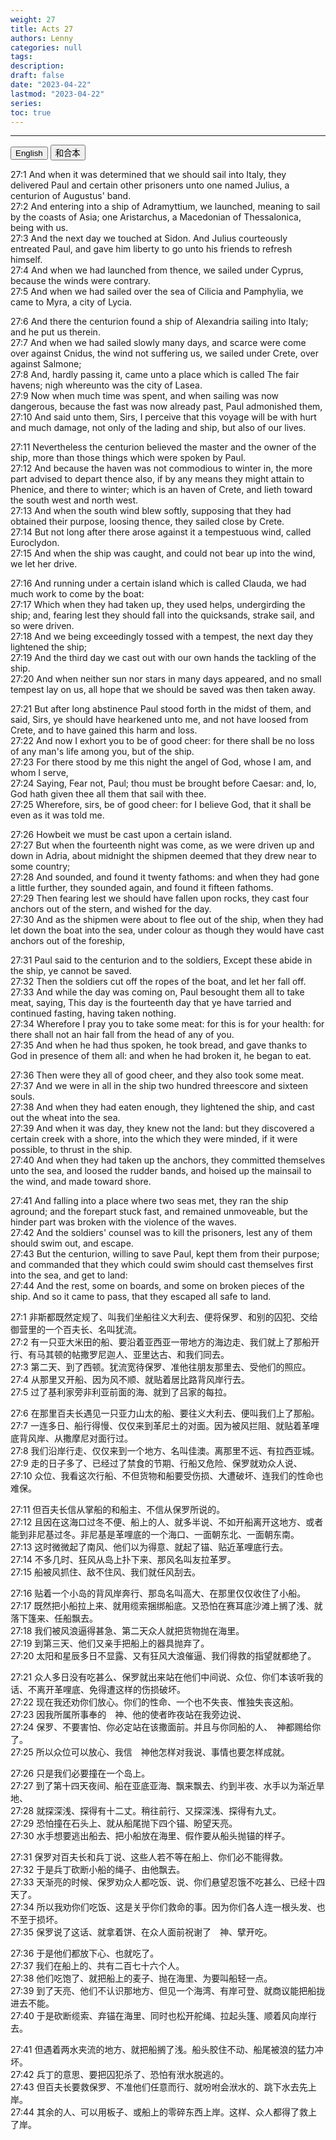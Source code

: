 ```yaml
---
weight: 27
title: Acts 27
authors: Lenny
categories: null
tags: 
description: 
draft: false
date: "2023-04-22"
lastmod: "2023-04-22"
series:
toc: true
---
```



<!--more-->
---

<!-- Tab links -->
<div class="tab">
  <button class="tablinks active" onclick="tablabel(event, 'english')">English</button>
  <button class="tablinks" onclick="tablabel(event, 'chinese')">和合本</button>
  
</div>

<!-- Tab content -->
<div id="english" class="tabcontent" style="display:block">

27:1 And when it was determined that we should sail into Italy, they delivered Paul and certain other prisoners unto one named Julius, a centurion of Augustus' band.  
27:2 And entering into a ship of Adramyttium, we launched, meaning to sail by the coasts of Asia; one Aristarchus, a Macedonian of Thessalonica, being with us.  
27:3 And the next day we touched at Sidon. And Julius courteously entreated Paul, and gave him liberty to go unto his friends to refresh himself.  
27:4 And when we had launched from thence, we sailed under Cyprus, because the winds were contrary.  
27:5 And when we had sailed over the sea of Cilicia and Pamphylia, we came to Myra, a city of Lycia.  

27:6 And there the centurion found a ship of Alexandria sailing into Italy; and he put us therein.  
27:7 And when we had sailed slowly many days, and scarce were come over against Cnidus, the wind not suffering us, we sailed under Crete, over against Salmone;  
27:8 And, hardly passing it, came unto a place which is called The fair havens; nigh whereunto was the city of Lasea.  
27:9 Now when much time was spent, and when sailing was now dangerous, because the fast was now already past, Paul admonished them,  
27:10 And said unto them, Sirs, I perceive that this voyage will be with hurt and much damage, not only of the lading and ship, but also of our lives.  

27:11 Nevertheless the centurion believed the master and the owner of the ship, more than those things which were spoken by Paul.  
27:12 And because the haven was not commodious to winter in, the more part advised to depart thence also, if by any means they might attain to Phenice, and there to winter; which is an haven of Crete, and lieth toward the south west and north west.  
27:13 And when the south wind blew softly, supposing that they had obtained their purpose, loosing thence, they sailed close by Crete.  
27:14 But not long after there arose against it a tempestuous wind, called Euroclydon.  
27:15 And when the ship was caught, and could not bear up into the wind, we let her drive.  

27:16 And running under a certain island which is called Clauda, we had much work to come by the boat:  
27:17 Which when they had taken up, they used helps, undergirding the ship; and, fearing lest they should fall into the quicksands, strake sail, and so were driven.  
27:18 And we being exceedingly tossed with a tempest, the next day they lightened the ship;  
27:19 And the third day we cast out with our own hands the tackling of the ship.  
27:20 And when neither sun nor stars in many days appeared, and no small tempest lay on us, all hope that we should be saved was then taken away.  

27:21 But after long abstinence Paul stood forth in the midst of them, and said, Sirs, ye should have hearkened unto me, and not have loosed from Crete, and to have gained this harm and loss.  
27:22 And now I exhort you to be of good cheer: for there shall be no loss of any man's life among you, but of the ship.  
27:23 For there stood by me this night the angel of God, whose I am, and whom I serve,  
27:24 Saying, Fear not, Paul; thou must be brought before Caesar: and, lo, God hath given thee all them that sail with thee.  
27:25 Wherefore, sirs, be of good cheer: for I believe God, that it shall be even as it was told me.  

27:26 Howbeit we must be cast upon a certain island.  
27:27 But when the fourteenth night was come, as we were driven up and down in Adria, about midnight the shipmen deemed that they drew near to some country;  
27:28 And sounded, and found it twenty fathoms: and when they had gone a little further, they sounded again, and found it fifteen fathoms.  
27:29 Then fearing lest we should have fallen upon rocks, they cast four anchors out of the stern, and wished for the day.  
27:30 And as the shipmen were about to flee out of the ship, when they had let down the boat into the sea, under colour as though they would have cast anchors out of the foreship,  

27:31 Paul said to the centurion and to the soldiers, Except these abide in the ship, ye cannot be saved.  
27:32 Then the soldiers cut off the ropes of the boat, and let her fall off.  
27:33 And while the day was coming on, Paul besought them all to take meat, saying, This day is the fourteenth day that ye have tarried and continued fasting, having taken nothing.  
27:34 Wherefore I pray you to take some meat: for this is for your health: for there shall not an hair fall from the head of any of you.  
27:35 And when he had thus spoken, he took bread, and gave thanks to God in presence of them all: and when he had broken it, he began to eat.  

27:36 Then were they all of good cheer, and they also took some meat.  
27:37 And we were in all in the ship two hundred threescore and sixteen souls.  
27:38 And when they had eaten enough, they lightened the ship, and cast out the wheat into the sea.  
27:39 And when it was day, they knew not the land: but they discovered a certain creek with a shore, into the which they were minded, if it were possible, to thrust in the ship.  
27:40 And when they had taken up the anchors, they committed themselves unto the sea, and loosed the rudder bands, and hoised up the mainsail to the wind, and made toward shore.  

27:41 And falling into a place where two seas met, they ran the ship aground; and the forepart stuck fast, and remained unmoveable, but the hinder part was broken with the violence of the waves.  
27:42 And the soldiers' counsel was to kill the prisoners, lest any of them should swim out, and escape.  
27:43 But the centurion, willing to save Paul, kept them from their purpose; and commanded that they which could swim should cast themselves first into the sea, and get to land:  
27:44 And the rest, some on boards, and some on broken pieces of the ship. And so it came to pass, that they escaped all safe to land.  
</div>

<div id="chinese" class="tabcontent">

27:1 非斯都既然定规了、叫我们坐船往义大利去、便将保罗、和别的囚犯、交给御营里的一个百夫长、名叫犹流。  
27:2 有一只亚大米田的船、要沿着亚西亚一带地方的海边走、我们就上了那船开行、有马其顿的帖撒罗尼迦人、亚里达古、和我们同去。  
27:3 第二天、到了西顿。犹流宽待保罗、准他往朋友那里去、受他们的照应。  
27:4 从那里又开船、因为风不顺、就贴着居比路背风岸行去。  
27:5 过了基利家旁非利亚前面的海、就到了吕家的每拉。  

27:6 在那里百夫长遇见一只亚力山太的船、要往义大利去、便叫我们上了那船。  
27:7 一连多日、船行得慢、仅仅来到革尼土的对面。因为被风拦阻、就贴着革哩底背风岸、从撒摩尼对面行过。  
27:8 我们沿岸行走、仅仅来到一个地方、名叫佳澳。离那里不远、有拉西亚城。  
27:9 走的日子多了、已经过了禁食的节期、行船又危险、保罗就劝众人说、  
27:10 众位、我看这次行船、不但货物和船要受伤损、大遭破坏、连我们的性命也难保。  

27:11 但百夫长信从掌船的和船主、不信从保罗所说的。  
27:12 且因在这海口过冬不便、船上的人、就多半说、不如开船离开这地方、或者能到非尼基过冬。非尼基是革哩底的一个海口、一面朝东北、一面朝东南。  
27:13 这时微微起了南风、他们以为得意、就起了锚、贴近革哩底行去。  
27:14 不多几时、狂风从岛上扑下来、那风名叫友拉革罗。  
27:15 船被风抓住、敌不住风、我们就任风刮去。  

27:16 贴着一个小岛的背风岸奔行、那岛名叫高大、在那里仅仅收住了小船。  
27:17 既然把小船拉上来、就用缆索捆绑船底。又恐怕在赛耳底沙滩上搁了浅、就落下篷来、任船飘去。  
27:18 我们被风浪逼得甚急、第二天众人就把货物抛在海里。  
27:19 到第三天、他们又亲手把船上的器具抛弃了。  
27:20 太阳和星辰多日不显露、又有狂风大浪催逼、我们得救的指望就都绝了。  

27:21 众人多日没有吃甚么、保罗就出来站在他们中间说、众位、你们本该听我的话、不离开革哩底、免得遭这样的伤损破坏。  
27:22 现在我还劝你们放心。你们的性命、一个也不失丧、惟独失丧这船。  
27:23 因我所属所事奉的　神、他的使者昨夜站在我旁边说、  
27:24 保罗、不要害怕、你必定站在该撒面前。并且与你同船的人、　神都赐给你了。  
27:25 所以众位可以放心、我信　神他怎样对我说、事情也要怎样成就。  

27:26 只是我们必要撞在一个岛上。  
27:27 到了第十四天夜间、船在亚底亚海、飘来飘去、约到半夜、水手以为渐近旱地、  
27:28 就探深浅、探得有十二丈。稍往前行、又探深浅、探得有九丈。  
27:29 恐怕撞在石头上、就从船尾抛下四个锚、盼望天亮。  
27:30 水手想要逃出船去、把小船放在海里、假作要从船头抛锚的样子。  

27:31 保罗对百夫长和兵丁说、这些人若不等在船上、你们必不能得救。  
27:32 于是兵丁砍断小船的绳子、由他飘去。  
27:33 天渐亮的时候、保罗劝众人都吃饭、说、你们悬望忍饿不吃甚么、已经十四天了。  
27:34 所以我劝你们吃饭、这是关乎你们救命的事。因为你们各人连一根头发、也不至于损坏。  
27:35 保罗说了这话、就拿着饼、在众人面前祝谢了　神、擘开吃。  

27:36 于是他们都放下心、也就吃了。  
27:37 我们在船上的、共有二百七十六个人。  
27:38 他们吃饱了、就把船上的麦子、抛在海里、为要叫船轻一点。  
27:39 到了天亮、他们不认识那地方、但见一个海湾、有岸可登、就商议能把船拢进去不能。  
27:40 于是砍断缆索、弃锚在海里、同时也松开舵绳、拉起头篷、顺着风向岸行去。  

27:41 但遇着两水夹流的地方、就把船搁了浅。船头胶住不动、船尾被浪的猛力冲坏。  
27:42 兵丁的意思、要把囚犯杀了、恐怕有洑水脱逃的。  
27:43 但百夫长要救保罗、不准他们任意而行、就吩咐会洑水的、跳下水去先上岸。  
27:44 其余的人、可以用板子、或船上的零碎东西上岸。这样、众人都得了救上了岸。  
</div>